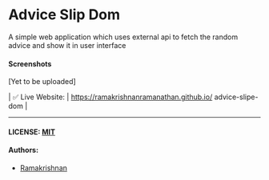 # Advice Slip Dom

A simple web application which uses external api to fetch the random advice and show it in user interface

#### Screenshots

[Yet to be uploaded]


| ✅ Live Website: | https://ramakrishnanramanathan.github.io/ advice-slipe-dom                                                                                                                                                |

---

#### LICENSE: [MIT](./LICENSE)

#### Authors:

- [Ramakrishnan](https://www.instagram.com/ramkrishnan_ramanathan/)


